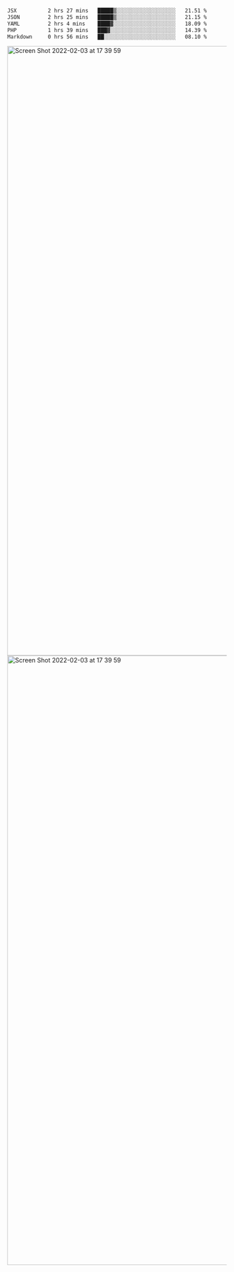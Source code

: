 <!--START_SECTION:waka-->

```txt
JSX          2 hrs 27 mins   █████▒░░░░░░░░░░░░░░░░░░░   21.51 %
JSON         2 hrs 25 mins   █████▒░░░░░░░░░░░░░░░░░░░   21.15 %
YAML         2 hrs 4 mins    ████▓░░░░░░░░░░░░░░░░░░░░   18.09 %
PHP          1 hrs 39 mins   ███▓░░░░░░░░░░░░░░░░░░░░░   14.39 %
Markdown     0 hrs 56 mins   ██░░░░░░░░░░░░░░░░░░░░░░░   08.10 %
```

<!--END_SECTION:waka-->

<img width="1400" alt="Screen Shot 2022-02-03 at 17 39 59" src="https://user-images.githubusercontent.com/45716542/152387304-f2b60485-53a6-4f4b-a818-5cefb1b0c0ae.png">
<img width="1400" alt="Screen Shot 2022-02-03 at 17 39 59" src="https://user-images.githubusercontent.com/45716542/152387273-ea5cdf21-2a45-44da-8bef-00c1763b1d42.png">
